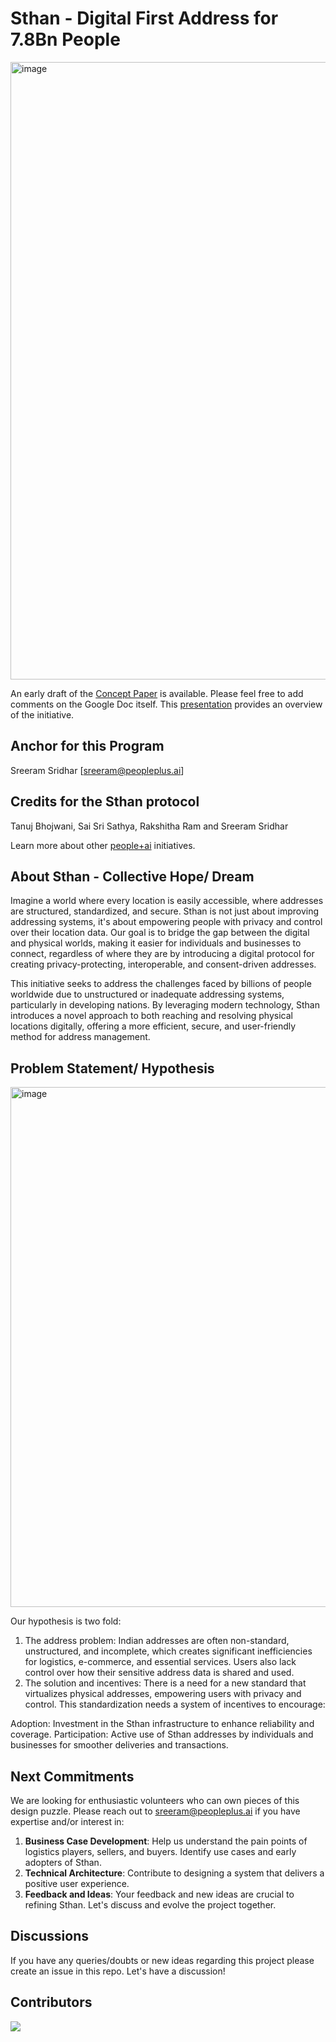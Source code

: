 # Sthan - Digital First Address for 7.8Bn People
<img width="988" alt="image" src="https://github.com/PeoplePlusAI/Sthan/assets/151424479/69ffcadf-fbc6-4d2c-939b-c5849c6eb3f2">



An early draft of the [Concept Paper](https://docs.google.com/document/d/1J1GJS8XHt3xQmyPngwO3rvbq7JBCEjdA/edit?usp=sharing&ouid=114966122103238172500&rtpof=true&sd=true) is available. Please feel free to add comments on the Google Doc itself. This [presentation](https://docs.google.com/presentation/d/1S9vpHJ4-IhFt1T797lXOVB-yKXNZsy1c/edit?usp=sharing&ouid=114966122103238172500&rtpof=true&sd=true) provides an overview of the initiative.

## Anchor for this Program 

Sreeram Sridhar [sreeram@peopleplus.ai]

## Credits for the Sthan protocol
Tanuj Bhojwani, Sai Sri Sathya, Rakshitha Ram and Sreeram Sridhar

Learn more about other [people+ai](https://peopleplus.ai/) initiatives.

## About Sthan - Collective Hope/ Dream
Imagine a world where every location is easily accessible, where addresses are structured, standardized, and secure.
Sthan is not just about improving addressing systems, it's about empowering people with privacy and control over their location data. Our goal is to bridge the gap between the digital and physical worlds, making it easier for individuals and businesses to connect, regardless of where they are by introducing a digital protocol for creating privacy-protecting, interoperable, and consent-driven addresses. 

This initiative seeks to address the challenges faced by billions of people worldwide due to unstructured or inadequate addressing systems, particularly in developing nations.
By leveraging modern technology, Sthan introduces a novel approach to both reaching and resolving physical locations digitally, offering a more efficient, secure, and user-friendly method for address management.

## Problem Statement/ Hypothesis

<img width="832" alt="image" src="https://github.com/PeoplePlusAI/Sthan/assets/151424479/3c329671-4984-47c3-bbcf-a49a04c8fc4c">


Our hypothesis is two fold:

1. The address problem: Indian addresses are often non-standard, unstructured, and incomplete, which creates significant inefficiencies for logistics, e-commerce, and essential services. Users also lack control over how their sensitive address data is shared and used.
2. The solution and incentives: There is a need for a new standard that virtualizes physical addresses, empowering users with privacy and control. This standardization needs a system of incentives to encourage:

Adoption: Investment in the Sthan infrastructure to enhance reliability and coverage.
Participation: Active use of Sthan addresses by individuals and businesses for smoother deliveries and transactions.

## Next Commitments

We are looking for enthusiastic volunteers who can own pieces of this design puzzle. Please reach out to sreeram@peopleplus.ai if you have expertise and/or interest in:
1. **Business Case Development**: Help us understand the pain points of logistics players, sellers, and buyers. Identify use cases and early adopters of Sthan.
2. **Technical Architecture**: Contribute to designing a system that delivers a positive user experience.
3. **Feedback and Ideas**: Your feedback and new ideas are crucial to refining Sthan. Let's discuss and evolve the project together.

## Discussions

If you have any queries/doubts or new ideas regarding this project please create an issue in this repo. Let's have a discussion!

## Contributors
<a href="https://github.com/PeoplePlusAI/Sthan/graphs/contributors">
  <img src="https://contrib.rocks/image?repo=PeoplePlusAI/Sthan" />
</a>




  

